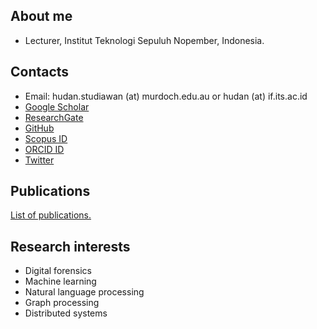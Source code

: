## About me

* Lecturer, Institut Teknologi Sepuluh Nopember, Indonesia.

## Contacts

* Email: hudan.studiawan (at) murdoch.edu.au or hudan (at) if.its.ac.id
* [Google Scholar](https://scholar.google.com.au/citations?user=e5pVb-wAAAAJ&hl=en)
* [ResearchGate](https://www.researchgate.net/profile/Hudan_Studiawan2)
* [GitHub](https://github.com/studiawan)
* [Scopus ID](https://www.scopus.com/authid/detail.uri?authorId=36005028500)
* [ORCID ID](https://orcid.org/0000-0002-8884-6208)
* [Twitter](https://twitter.com/studiawan)

## Publications

[List of publications.](https://studiawan.github.io/publications)

## Research interests

* Digital forensics
* Machine learning
* Natural language processing
* Graph processing
* Distributed systems
